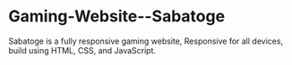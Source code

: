 # Gaming-Website--Sabatoge
Sabatoge is a fully responsive gaming website, Responsive for all devices, build using HTML, CSS, and JavaScript.
